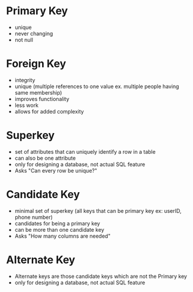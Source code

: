 # Primary Key
- unique
- never changing
- not null
# Foreign Key
- integrity
- unique (multiple references to one value ex. multiple people having same membership)
- improves functionality
- less work
- allows for added complexity
# Superkey
- set of attributes that can uniquely identify a row in a table 
- can also be one attribute
- only for designing a database, not actual SQL feature
- Asks "Can every row be unique?"
# Candidate Key
- minimal set of superkey (all keys that can be primary key ex: userID, phone number)
- candidates for being a primary key
- can be more than one candidate key
- Asks "How many columns are needed"
# Alternate Key
- Alternate keys are those candidate keys which are not the Primary key
- only for designing a database, not actual SQL feature